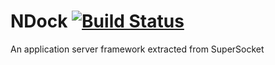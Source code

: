 NDock  [![Build Status](https://travis-ci.org/kerryjiang/NDock.svg?branch=master)](https://travis-ci.org/kerryjiang/NDock)
=====

An application server framework extracted from SuperSocket
